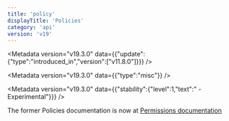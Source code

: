 ```yaml
---
title: 'policy'
displayTitle: 'Policies'
category: 'api'
version: 'v19'
---
```


<Metadata version="v19.3.0" data={{"update":{"type":"introduced_in","version":["v11.8.0"]}}} />

<Metadata version="v19.3.0" data={{"type":"misc"}} />

<Metadata version="v19.3.0" data={{"stability":{"level":1,"text":" - Experimental"}}} />

The former Policies documentation is now at [Permissions documentation][]

[Permissions documentation]: /api/v19/permissions#policies
